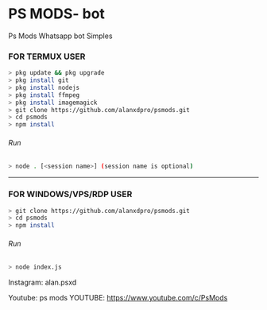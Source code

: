 # PS MODS- bot
Ps Mods Whatsapp bot Simples
### FOR TERMUX USER
```bash
> pkg update && pkg upgrade
> pkg install git
> pkg install nodejs
> pkg install ffmpeg
> pkg install imagemagick
> git clone https://github.com/alanxdpro/psmods.git
> cd psmods
> npm install
```
###### Run
```bash
> node . [<session name>] (session name is optional)
```

---------

### FOR WINDOWS/VPS/RDP USER
```bash
> git clone https://github.com/alanxdpro/psmods.git
> cd psmods
> npm install
```
###### Run
```bash
> node index.js
```
 Instagram: alan.psxd
 
 Youtube: ps mods
 YOUTUBE: https://www.youtube.com/c/PsMods
